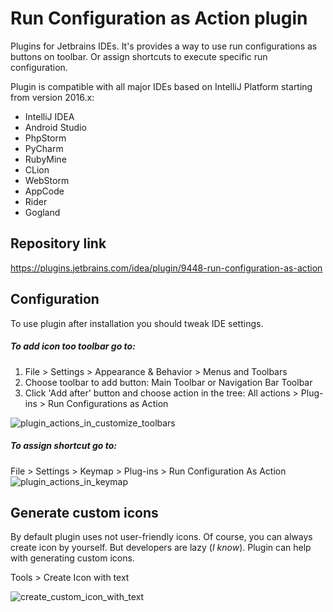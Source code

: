 # Run Configuration as Action plugin

Plugins for Jetbrains IDEs. It's provides a way to use run configurations as buttons on toolbar. Or assign shortcuts to execute specific run configuration.

Plugin is compatible with all major IDEs based on IntelliJ Platform starting from version 2016.x:
* IntelliJ IDEA
* Android Studio
* PhpStorm
* PyCharm
* RubyMine
* CLion
* WebStorm
* AppCode
* Rider
* Gogland

## Repository link
https://plugins.jetbrains.com/idea/plugin/9448-run-configuration-as-action

## Configuration
To use plugin after installation you should tweak IDE settings.

##### To add icon too toolbar go to:
  1. File > Settings > Appearance & Behavior > Menus and Toolbars
  2. Choose toolbar to add button: Main Toolbar or Navigation Bar Toolbar
  3. Click 'Add after' button and choose action in the tree: All actions > Plug-ins > Run Configurations as Action
  
  ![plugin_actions_in_customize_toolbars](https://cloud.githubusercontent.com/assets/741251/22664412/a620b70e-ecc1-11e6-84e1-4e0e2987d43e.png)
  

##### To assign shortcut go to:
   File > Settings > Keymap > Plug-ins > Run Configuration As Action
   ![plugin_actions_in_keymap](https://cloud.githubusercontent.com/assets/741251/22664411/a3ece9da-ecc1-11e6-99f0-bc2b9766b5c1.png)

## Generate custom icons
   By default plugin uses not user-friendly icons. Of course, you can always create icon by yourself.
   But developers are lazy (_I know_). Plugin can help with generating custom icons.
   
   Tools > Create Icon with text  

![create_custom_icon_with_text](https://cloud.githubusercontent.com/assets/741251/22664415/a77b5096-ecc1-11e6-8051-51c4bf9cd3d3.png)
